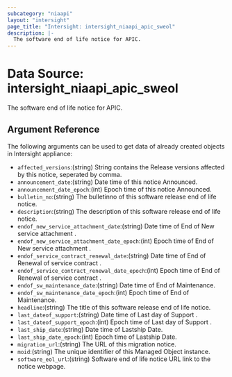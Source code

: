 ```yaml
---
subcategory: "niaapi"
layout: "intersight"
page_title: "Intersight: intersight_niaapi_apic_sweol"
description: |-
  The software end of life notice for APIC.
---
```


# Data Source: intersight_niaapi_apic_sweol
The software end of life notice for APIC.
## Argument Reference
The following arguments can be used to get data of already created objects in Intersight appliance:
* `affected_versions`:(string) String contains the Release versions affected by this notice, seperated by comma. 
* `announcement_date`:(string) Date time of this notice Announced. 
* `announcement_date_epoch`:(int) Epoch time of this notice Announced. 
* `bulletin_no`:(string) The bulletinno of this software release end of life notice. 
* `description`:(string) The description of this software release end of life notice. 
* `endof_new_service_attachment_date`:(string) Date time of End of New service attachment . 
* `endof_new_service_attachment_date_epoch`:(int) Epoch time of End of New service attachment . 
* `endof_service_contract_renewal_date`:(string) Date time of End of Renewal of service contract . 
* `endof_service_contract_renewal_date_epoch`:(int) Epoch time of End of Renewal of service contract . 
* `endof_sw_maintenance_date`:(string) Date time of End of Maintenance. 
* `endof_sw_maintenance_date_epoch`:(int) Epoch time of End of Maintenance. 
* `headline`:(string) The title of this software release end of life notice. 
* `last_dateof_support`:(string) Date time of Last day of Support . 
* `last_dateof_support_epoch`:(int) Epoch time of Last day of Support . 
* `last_ship_date`:(string) Date time of Lastship Date. 
* `last_ship_date_epoch`:(int) Epoch time of Lastship Date. 
* `migration_url`:(string) The URL of this migration notice. 
* `moid`:(string) The unique identifier of this Managed Object instance. 
* `software_eol_url`:(string) Software end of life notice URL link to the notice webpage. 
